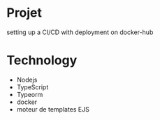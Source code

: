 # Projet
setting up a CI/CD with deployment on docker-hub

# Technology
- Nodejs
- TypeScript
- Typeorm
- docker
- moteur de templates EJS